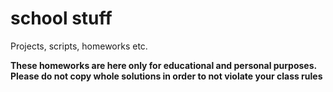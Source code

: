 school stuff
============

Projects, scripts, homeworks etc.


**These homeworks are here only for educational and personal purposes. Please
do not copy whole solutions in order to not violate your class rules**
